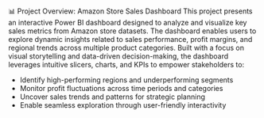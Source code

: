 📊 Project Overview: Amazon Store Sales Dashboard
This project presents an interactive Power BI dashboard designed to analyze and visualize key sales metrics from Amazon store datasets. The dashboard enables users to explore dynamic insights related to sales performance, profit margins, and regional trends across multiple product categories.
Built with a focus on visual storytelling and data-driven decision-making, the dashboard leverages intuitive slicers, charts, and KPIs to empower stakeholders to:
- Identify high-performing regions and underperforming segments
- Monitor profit fluctuations across time periods and categories
- Uncover sales trends and patterns for strategic planning
- Enable seamless exploration through user-friendly interactivity
